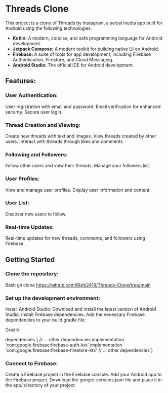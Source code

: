 # Threads Clone
This project is a clone of Threads by Instagram, a social media app built for Android using the following technologies:

* **Kotlin:** A modern, concise, and safe programming language for Android development.
* **Jetpack Compose:** A modern toolkit for building native UI on Android.
* **Firebase:** A suite of tools for app development, including Firebase Authentication, Firestore, and Cloud Messaging.
* **Android Studio:** The official IDE for Android development.

## Features:

### User Authentication:
User registration with email and password.
Email verification for enhanced security.
Secure user login.
### Thread Creation and Viewing:
Create new threads with text and images.
View threads created by other users.
Interact with threads through likes and comments.
### Following and Followers:
Follow other users and view their threads.
Manage your followers list.
### User Profiles:
View and manage user profiles.
Display user information and content.
### User List:
Discover new users to follow.
### Real-time Updates:
Real-time updates for new threads, comments, and followers using Firebase.

## Getting Started

### Clone the repository:

Bash
git clone https://github.com/Rishi2419/Threads-Clone/tree/main

### Set up the development environment:

Install Android Studio: Download and install the latest version of Android Studio.
Install Firebase dependencies: Add the necessary Firebase dependencies to your build.gradle file:

Gradle

dependencies {
    // ... other dependencies
    implementation 'com.google.firebase:firebase-auth-ktx'
    implementation 'com.google.firebase:firebase-firestore-ktx'
    // ... other dependencies
}

### Connect to Firebase:
Create a Firebase project in the Firebase console.
Add your Android app to the Firebase project.
Download the google-services.json file and place it in the app/ directory of your project.   
